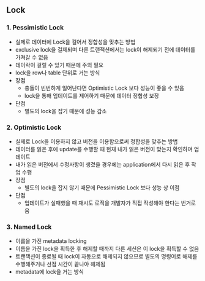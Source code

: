 ## Lock

### 1. Pessimistic Lock
- 실제로 데이터에 Lock을 걸어서 정합성을 맞추는 방법
- exclusive lock을 걸제되며 다른 트랜잭션에서는 lock이 해제되기 전에 데이터를 가져갈 수 없음
- 데이락이 걸릴 수 있기 때문에 주의 필요
- lock을 row나 table 단위로 거는 방식
- 장점
  - 충돌이 빈번하게 일어난다면 Optimistic Lock 보다 성능이 좋을 수 있음
  - lock을 통해 업데이트를 제어하기 때문에 데이터 정합성 보장
- 단점
  - 별도의 lock을 잡기 때문에 성능 감소

### 2. Optimistic Lock
- 실제로 Lock을 이용하지 않고 버전을 이용함으로써 정합성을 맞추는 방법
- 데이터를 읽은 후에 update를 수행할 때 현재 내가 읽은 버전이 맞는지 확인하며 업데이트
- 내가 읽은 버전에서 수정사항이 생겼을 경우에는 application에서 다시 읽은 후 작업 수행
- 장점
  - 별도의 lock을 잡지 않기 때문에 Pessimistic Lock 보다 성능 상 이점
- 단점
  - 업데이트가 실패했을 때 재시도 로직을 개발자가 직접 작성해야 한다는 번거로움

### 3. Named Lock
- 이름을 가진 metadata locking
- 이름을 가진 lock을 획득한 후 해제할 때까지 다른 세션은 이 lock을 획득할 수 없음
- 트랜잭션이 종료될 때 lock이 자동으로 해제되지 않으므로 별도의 명령어로 해제를 수행해주거나 선점 시간이 끝나야 해제됨
- metadata에 lock을 거는 방식
